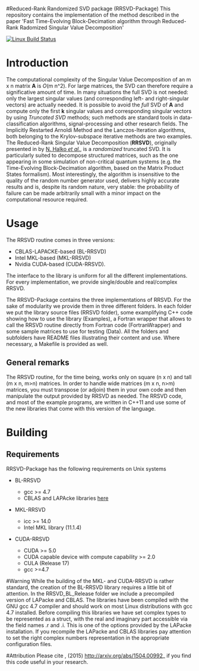 #Reduced-Rank Randomized SVD package (RRSVD-Package) 
This repository contains the implementation of the method described in the paper 'Fast Time-Evolving Block-Decimation algorithm through Reduced-Rank Radomized Singular Value Decomposition'

[![Linux Build Status](https://travis-ci.org/qubit-ulm/ebs.svg?branch=master)](https://travis-ci.org/qubit-ulm/ebs)

# Introduction 

The computational complexity of the Singular Value Decomposition of an m x n matrix **A** is *O*(m n^2). For large matrices, the SVD can therefore require a significative amount of time. In many situations the full SVD is not needed: only the largest singular values (and corresponding left- and right-singular vectors) are actually needed.  It is possible to avoid the *full* SVD of **A** and compute only the first **k** singular values and corresponding singular vectors by using *Truncated SVD* methods; such methods are standard tools in data-classification algorithms, signal-processing and other research fields. The  Implicitly Restarted Arnoldi Method  and the Lanczos-Iteration algorithms, both belonging to the Krylov-subspace iterative methods are two examples.  The Reduced-Rank Singular Value Decomposition (**RRSVD**),  originally presented in by [N. Halko *et al.*](http://arxiv.org/abs/0909.4061), is a *randomized* truncated SVD. It is particularly suited to decompose structured matrices, such as the one appearing in some simulation of non-critical quantum systems (e.g. the Time-Evolving Block-Decimation algorithm, based on the Matrix Product States formalism). Most interestingly, the algorithm is insensitive to the quality of the random number generator used, delivers highly accurate results and is, despite its random nature, very stable: the probability of failure can be made arbitrarily small with a minor impact on the computational resource required.

# Usage
The RRSVD routine comes in three versions: 

* CBLAS-LAPACKE-based (BL-RRSVD)
* Intel MKL-based (MKL-RRSVD)
* Nvidia CUDA-based (CUDA-RRSVD). 

The interface to the library is uniform for all the different implementations. For every implementation, we provide single/double and real/complex RRSVD. 

The RRSVD-Package contains the three implementations of RRSVD. For the sake of modularity we provide them in three different folders. In each folder we put the library source files (RRSVD folder), some examplifying C++ code showing how to use the library (Examples), a Fortran wrapper that allows to call the RRSVD routine directly from Fortran code (FortranWrapper) and some sample matrices to use for testing (Data). All the folders and subfolders have README files illustrating their content and use. Where necessary, a Makefile is provided as well.

## General remarks
The RRSVD routine, for the time being, works only on square (n x n) and tall (m x n, m>n) matrices. In order to handle wide matrices (m x n, n>m) matrices, you must transpose (or adjoin) them in your own code and then manipulate the output provided by RRSVD as needed.
The RRSVD code, and most of the example programs, are written in C++11 and use some of the new libraries that come with this version of the language. 

# Building

## Requirements
RRSVD-Package has the following requirements on Unix systems

* BL-RRSVD
  * gcc >= 4.7
  * CBLAS and LAPAcke libraries [here](http://www.netlib.org/lapack/lapacke.html)

* MKL-RRSVD
  * icc >= 14.0
  * Intel MKL library (11.1.4)

* CUDA-RRSVD
  * CUDA >= 5.0
  * CUDA capable device with compute capability >= 2.0
  * CULA (Release 17)
  * gcc >=4.7

#Warning
While the building of the MKL- and CUDA-RRSVD is rather standard, the creation of the BL-RRSVD library requires a little bit of attention. In the RRSVD_BL_Release folder we include a precompiled version of LAPacke and CBLAS. The libraries have been compiled with the GNU gcc 4.7 compiler and should work on most Linux distributions with gcc 4.7 installed. Before compiling this libraries we have set complex types to be represented as a struct, with the real and imaginary part accessible via the field names .r and .i. This is one of the options provided by the LAPacke installation. If you recompile the LAPacke and CBLAS libraries pay attention to set the right complex numbers representation in the appropriate configuration files.

#Attribution
Please cite , (2015) <http://arxiv.org/abs/1504.00992>_ if you find this code useful in your research. 
